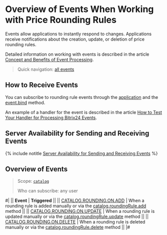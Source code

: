 # Overview of Events When Working with Price Rounding Rules

Events allow applications to instantly respond to changes. Applications receive notifications about the creation, update, or deletion of price rounding rules.

Detailed information on working with events is described in the article [Concept and Benefits of Event Processing](../../../events/index.md).

> Quick navigation: [all events](#all-events)

## How to Receive Events

You can subscribe to rounding rule events through the [application](./../../../../settings/app-installation/index.md) and the [event.bind](./../../../events/event-bind.md) method.

An example of a handler for the event is described in the article [How to Test Your Handler for Processing Bitrix24 Events](../../../events/test-handler.md).

## Server Availability for Sending and Receiving Events

{% include notitle [Server Availability for Sending and Receiving Events](../../../../_includes/events-index.md) %}

## Overview of Events

> Scope: [`catalog`](../../../scopes/permissions.md)
>
> Who can subscribe: any user

#|
|| **Event** | **Triggered** ||
|| [CATALOG.ROUNDING.ON.ADD](catalog-rounding-on-add.md) | When a rounding rule is added manually or via the [catalog.roundingRule.add](../catalog-rounding-rule-add.md) method ||
|| [CATALOG.ROUNDING.ON.UPDATE](catalog-rounding-on-update.md) | When a rounding rule is updated manually or via the [catalog.roundingRule.update](../catalog-rounding-rule-update.md) method ||
|| [CATALOG.ROUNDING.ON.DELETE](catalog-rounding-on-delete.md) | When a rounding rule is deleted manually or via the [catalog.roundingRule.delete](../catalog-rounding-rule-delete.md) method ||
|#